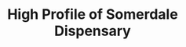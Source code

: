---
title: "High Profile of Somerdale Dispensary"
url: /somerdale/high-profile-of-somerdale-dispensary/
shop: cannabis
---